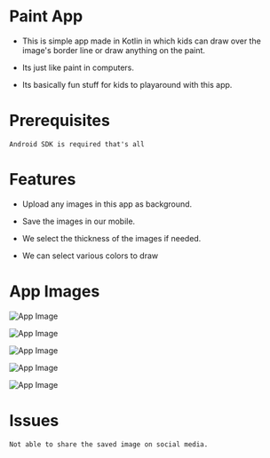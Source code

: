 # Paint App


* This is simple app made in Kotlin in which kids can draw over the image's border line or draw anything on the paint.

* Its just like paint in computers.

* Its basically fun stuff for kids to playaround with this app.


# Prerequisites
    Android SDK is required that's all

# Features

* Upload any images in this app as background.

* Save the images in our mobile.

* We select the thickness of the images if needed.

* We can select various colors to draw

# App Images 

![App Image](https://github.com/saurabhsen24/PaintApp/blob/master/AppImages/Paint1.jpg?raw=true) 

![App Image](https://github.com/saurabhsen24/PaintApp/blob/master/AppImages/Paint2.jpg?raw=true)

![App Image](https://github.com/saurabhsen24/PaintApp/blob/master/AppImages/Paint3.jpg?raw=true)

![App Image](https://github.com/saurabhsen24/PaintApp/blob/master/AppImages/Paint4.jpg?raw=true)

![App Image](https://github.com/saurabhsen24/PaintApp/blob/master/AppImages/Paint5.jpg?raw=true)

# Issues

    Not able to share the saved image on social media.


        
